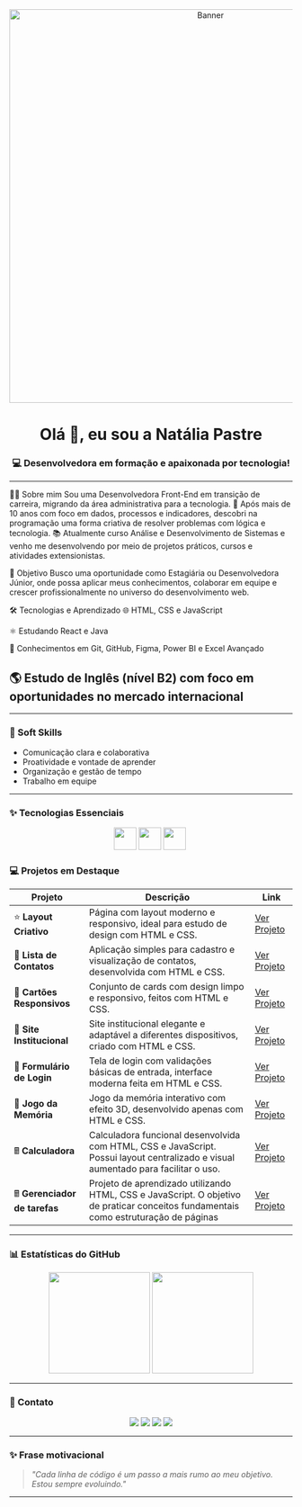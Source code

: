 <div align="center">
  <img src='https://i.postimg.cc/1RWRN5z2/Chat-GPT-Image-14-de-jun-de-2025-19-27-44.png' border='0' alt='Banner' width="700" />
</div>

<h1 align="center">Olá 👋, eu sou a Natália Pastre</h1>
<h3 align="center">💻 Desenvolvedora em formação e apaixonada por tecnologia!</h3>


---

👩‍💻 Sobre mim
Sou uma Desenvolvedora Front-End em transição de carreira, migrando da área administrativa para a tecnologia.
💼 Após mais de 10 anos com foco em dados, processos e indicadores, descobri na programação uma forma criativa de resolver problemas com lógica e tecnologia.
📚 Atualmente curso Análise e Desenvolvimento de Sistemas e venho me desenvolvendo por meio de projetos práticos, cursos e atividades extensionistas.

🎯 Objetivo
Busco uma oportunidade como Estagiária ou Desenvolvedora Júnior, onde possa aplicar meus conhecimentos, 
colaborar em equipe e crescer profissionalmente no universo do desenvolvimento web.

🛠 Tecnologias e Aprendizado
🌐 HTML, CSS e JavaScript

⚛️ Estudando React e Java

🧰 Conhecimentos em Git, GitHub, Figma, Power BI e Excel Avançado

🌎 Estudo de Inglês (nível B2) com foco em oportunidades no mercado internacional
---

---

### 🤝 Soft Skills

- Comunicação clara e colaborativa  
- Proatividade e vontade de aprender  
- Organização e gestão de tempo  
- Trabalho em equipe  

---

### ✨ Tecnologias Essenciais

<p align="center">
  <img src="https://cdn.jsdelivr.net/gh/devicons/devicon/icons/javascript/javascript-original.svg" width="40" height="40"/>
  <img src="https://cdn.jsdelivr.net/gh/devicons/devicon/icons/html5/html5-original.svg" width="40" height="40"/>
  <img src="https://cdn.jsdelivr.net/gh/devicons/devicon/icons/css3/css3-original.svg" width="40" height="40"/>
  <img

---

### 💻 Projetos em Destaque

| Projeto                    | Descrição                                                                                                                          | Link                                                                             |
| -------------------------- | ---------------------------------------------------------------------------------------------------------------------------------- | -------------------------------------------------------------------------------- |
| ⭐ **Layout Criativo**      | Página com layout moderno e responsivo, ideal para estudo de design com HTML e CSS.                                                | [Ver Projeto](https://natipastre.github.io/Projeto1--LayoutCriativo/)            |
| 💇 **Lista de Contatos**   | Aplicação simples para cadastro e visualização de contatos, desenvolvida com HTML e CSS.                                           | [Ver Projeto](https://natipastre.github.io/Projeto-2---Lista-de-Contatos/)       |
| 🧹 **Cartões Responsivos** | Conjunto de cards com design limpo e responsivo, feitos com HTML e CSS.                | [Ver Projeto](https://natipastre.github.io/Projeto-3-Cards---Layout-Responsivo/) |
| 🏢 **Site Institucional**  | Site institucional elegante e adaptável a diferentes dispositivos, criado com HTML e CSS.                                          | [Ver Projeto](https://natipastre.github.io/Projeto-4---Front-End-Aprenser/)      |
| 🔐 **Formulário de Login** | Tela de login com validações básicas de entrada, interface moderna feita em HTML e CSS.                                            | [Ver Projeto](https://natipastre.github.io/Login-form/)                          |
| 🧠 **Jogo da Memória**     | Jogo da memória interativo com efeito 3D, desenvolvido apenas com HTML e CSS.                                                      | [Ver Projeto](https://natipastre.github.io/Jogo-da-memoria/)                     |
| 🖩 **Calculadora**         | Calculadora funcional desenvolvida com HTML, CSS e JavaScript. Possui layout centralizado e visual aumentado para facilitar o uso. | [Ver Projeto](https://natipastre.github.io/Calculadora---js-/)                   |
| 🖩 **Gerenciador de tarefas**     | Projeto de aprendizado utilizando HTML, CSS e JavaScript. O objetivo de praticar conceitos fundamentais como estruturação de páginas | [Ver Projeto](https://natipastre.github.io/Gerenciador-de-Tarefas/)                |





---

### 📊 Estatísticas do GitHub

<p align="center">
  <img height="180em" src="https://github-readme-stats.vercel.app/api?username=natipastre&show_icons=true&theme=radical"/>
  <img height="180em" src="https://github-readme-stats.vercel.app/api/top-langs/?username=natipastre&layout=compact&langs_count=7&theme=radical"/>
</p>

---

### 💌 Contato

<p align="center">
  <a href="https://www.linkedin.com/in/natalia-pastre/" target="_blank"><img src="https://img.shields.io/badge/LinkedIn-0077B5?style=for-the-badge&logo=linkedin&logoColor=white"/></a>
  <a href="mailto:natalia.pastre@yahoo.com.br"><img src="https://img.shields.io/badge/Email-D14836?style=for-the-badge&logo=gmail&logoColor=white"/></a>
  <a href="https://stackoverflow.com/users/" target="_blank"><img src="https://img.shields.io/badge/Stackoverflow-F48024?style=for-the-badge&logo=stackoverflow&logoColor=white"/></a>
  <a href="https://www.kaggle.com/" target="_blank"><img src="https://img.shields.io/badge/Kaggle-20BEFF?style=for-the-badge&logo=kaggle&logoColor=white"/></a>
</p>

---

### ✨ Frase motivacional

> _"Cada linha de código é um passo a mais rumo ao meu objetivo. Estou sempre evoluindo."_

---
